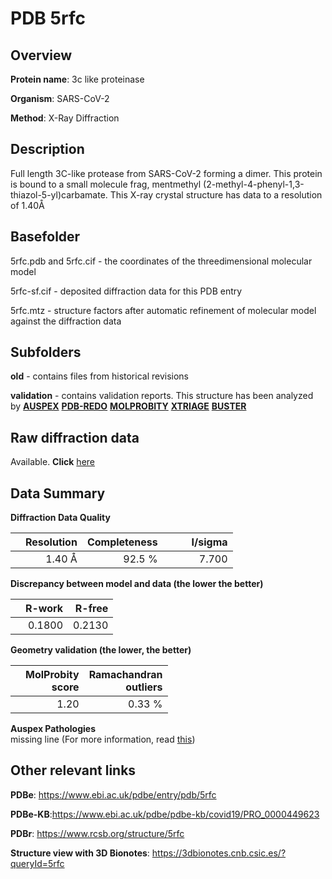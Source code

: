 # PDB 5rfc

## Overview

**Protein name**: 3c like proteinase

**Organism**: SARS-CoV-2

**Method**: X-Ray Diffraction

## Description

Full length 3C-like protease from SARS-CoV-2 forming a dimer. This protein is bound to a small molecule frag, mentmethyl (2-methyl-4-phenyl-1,3-thiazol-5-yl)carbamate. This X-ray crystal structure has data to a resolution of 1.40Å

## Basefolder

5rfc.pdb and 5rfc.cif - the coordinates of the threedimensional molecular model

5rfc-sf.cif - deposited diffraction data for this PDB entry

5rfc.mtz - structure factors after automatic refinement of molecular model against the diffraction data

## Subfolders



**old** - contains files from historical revisions

**validation** - contains validation reports. This structure has been analyzed by [**AUSPEX**](https://github.com/thorn-lab/coronavirus_structural_task_force/tree/master/pdb/3c_like_proteinase/SARS-CoV-2/5rfc/validation/auspex) [**PDB-REDO**](https://github.com/thorn-lab/coronavirus_structural_task_force/tree/master/pdb/3c_like_proteinase/SARS-CoV-2/5rfc/validation/pdb-redo) [**MOLPROBITY**](https://github.com/thorn-lab/coronavirus_structural_task_force/tree/master/pdb/3c_like_proteinase/SARS-CoV-2/5rfc/validation/molprobity) [**XTRIAGE**](https://github.com/thorn-lab/coronavirus_structural_task_force/blob/master/pdb/3c_like_proteinase/SARS-CoV-2/5rfc/validation/Xtriage_output.log) [**BUSTER**](https://www.globalphasing.com/buster/wiki/index.cgi?Covid19Pdb5RFC) 



## Raw diffraction data

Available. **Click** [here](https://zenodo.org/record/3731318) 

## Data Summary
**Diffraction Data Quality**

|   | Resolution | Completeness| I/sigma |
|---|-------------:|----------------:|--------------:|
|   |1.40 Å|92.5  %|<img width=50/>7.700|

**Discrepancy between model and data (the lower the better)**

|   | **R-work**| **R-free**   
|---|-------------:|----------------:|           
||  0.1800|  0.2130|

**Geometry validation (the lower, the better)**

|   |**MolProbity<br>score**| **Ramachandran<br>outliers** 
|---|-------------:|----------------:|
||  1.20|  0.33 %|

**Auspex Pathologies**<br> missing line (For more information, read [this](https://github.com/thorn-lab/coronavirus_structural_task_force/blob/master/pdb/3c_like_proteinase/SARS-CoV-2/5rfc/validation/auspex/5rfc_auspex_comments.txt))

 



## Other relevant links 
**PDBe**:  https://www.ebi.ac.uk/pdbe/entry/pdb/5rfc

**PDBe-KB**:https://www.ebi.ac.uk/pdbe/pdbe-kb/covid19/PRO_0000449623 
 
**PDBr**: https://www.rcsb.org/structure/5rfc 

**Structure view with 3D Bionotes**: https://3dbionotes.cnb.csic.es/?queryId=5rfc

